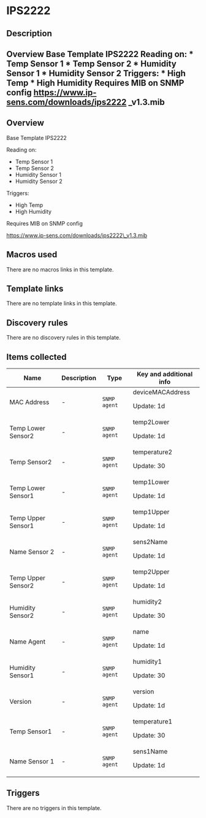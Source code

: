 # IPS2222

## Description

## Overview Base Template IPS2222 Reading on: * Temp Sensor 1 * Temp Sensor 2 * Humidity Sensor 1 * Humidity Sensor 2 Triggers: * High Temp * High Humidity Requires MIB on SNMP config https://www.ip-sens.com/downloads/ips2222 _v1.3.mib 

## Overview

Base Template IPS2222


Reading on:


* Temp Sensor 1
* Temp Sensor 2
* Humidity Sensor 1
* Humidity Sensor 2


Triggers:


* High Temp
* High Humidity


 


Requires MIB on SNMP config


https://www.ip-sens.com/downloads/ips2222\_v1.3.mib



## Macros used

There are no macros links in this template.

## Template links

There are no template links in this template.

## Discovery rules

There are no discovery rules in this template.

## Items collected

|Name|Description|Type|Key and additional info|
|----|-----------|----|----|
|MAC Address|<p>-</p>|`SNMP agent`|deviceMACAddress<p>Update: 1d</p>|
|Temp Lower Sensor2|<p>-</p>|`SNMP agent`|temp2Lower<p>Update: 1d</p>|
|Temp Sensor2|<p>-</p>|`SNMP agent`|temperature2<p>Update: 30</p>|
|Temp Lower Sensor1|<p>-</p>|`SNMP agent`|temp1Lower<p>Update: 1d</p>|
|Temp Upper Sensor1|<p>-</p>|`SNMP agent`|temp1Upper<p>Update: 1d</p>|
|Name Sensor 2|<p>-</p>|`SNMP agent`|sens2Name<p>Update: 1d</p>|
|Temp Upper Sensor2|<p>-</p>|`SNMP agent`|temp2Upper<p>Update: 1d</p>|
|Humidity Sensor2|<p>-</p>|`SNMP agent`|humidity2<p>Update: 30</p>|
|Name Agent|<p>-</p>|`SNMP agent`|name<p>Update: 1d</p>|
|Humidity Sensor1|<p>-</p>|`SNMP agent`|humidity1<p>Update: 30</p>|
|Version|<p>-</p>|`SNMP agent`|version<p>Update: 1d</p>|
|Temp Sensor1|<p>-</p>|`SNMP agent`|temperature1<p>Update: 30</p>|
|Name Sensor 1|<p>-</p>|`SNMP agent`|sens1Name<p>Update: 1d</p>|
## Triggers

There are no triggers in this template.


